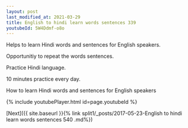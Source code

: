 ```yaml
---
layout: post
last_modified_at: 2021-03-29
title: English to hindi learn words sentences 339 
youtubeId: 5W4Ddmf-o8o
---
```

 
 
Helps to learn Hindi words and sentences for English speakers.

Opportunitiy to repeat the words sentences. 

Practice Hindi language. 
 
10 minutes practice every day. 
 
How to learn Hindi words and sentences for English speakers 
 
{% include youtubePlayer.html id=page.youtubeId %}
 
 
[Next]({{ site.baseurl }}{% link  split1/_posts/2017-05-23-English to hindi learn words sentences 540 .md%})
 
